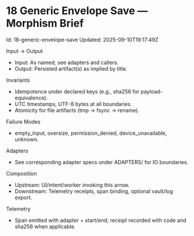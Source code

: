 # 18 Generic Envelope Save — Morphism Brief

Id: 18-generic-envelope-save
Updated: 2025-09-10T19:17:49Z

Input → Output
- Input: As named; see adapters and callers.
- Output: Persisted artifact(s) as implied by title.

Invariants
- Idempotence under declared keys (e.g., sha256 for payload-equivalence).
- UTC timestamps, UTF-8 bytes at all boundaries.
- Atomicity for file artifacts (tmp → fsync → rename).

Failure Modes
- empty_input, oversize, permission_denied, device_unavailable, unknown.

Adapters
- See corresponding adapter specs under ADAPTERS/ for IO boundaries.

Composition
- Upstream: UI/intent/worker invoking this arrow.
- Downstream: Telemetry receipts, span binding, optional vault/log export.

Telemetry
- Span emitted with adapter + start/end; receipt recorded with code and sha256 when applicable.
